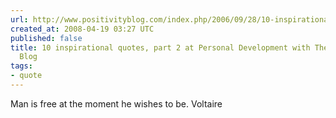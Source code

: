```yaml
---
url: http://www.positivityblog.com/index.php/2006/09/28/10-inspirational-quotes-part-2/
created_at: 2008-04-19 03:27 UTC
published: false
title: 10 inspirational quotes, part 2 at Personal Development with The Positivity
  Blog
tags:
- quote
---
```


Man is free at the moment he wishes to be.
Voltaire
